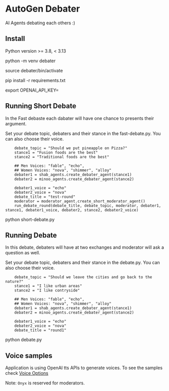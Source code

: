 # AutoGen Debater

AI Agents debating each others :)

## Install
Python version >= 3.8, < 3.13

python -m venv debater

source debater/bin/activate

pip install -r requirements.txt

export OPENAI_API_KEY=<REPLACE WITH YOUR KEY>

## Running Short Debate
In the Fast debaste each dabater will have one chance to presents their argument.

Set your debate topic, debaters and their stance in the fast-debate.py. You can also choose their voice.
```
    debate_topic = "Should we put pineapple on Pizza?"
    stance1 = "Fusion foods are the best"
    stance2 = "Traditional foods are the best"

    ## Men Voices: "fable", "echo",
    ## Women Voices: "nova", "shimmer", "alloy"
    debater1 = shab_agents.create_debater_agent(stance1)
    debater2 = minoo_agents.create_debater_agent(stance2)

    debater1_voice = "echo"
    debater2_voice = "nova"
    debate_title = "test-round"
    moderator = moderator_agent.create_short_moderator_agent()
    run_debate_round(debate_title, debate_topic, moderator, debater1, stance1, debater1_voice, debater2, stance2, debater2_voice)
```

python short-debate.py

## Running Debate
In this debate, debaters will have at two exchanges and moderator will ask a question as well.

Set your debate topic, debaters and their stance in the debate.py. You can also choose their voice.
```
    debate_topic = "Should we leave the cities and go back to the nature?"
    stance1 = "I like urban areas"
    stance2 = "I like contryside"

    ## Men Voices: "fable", "echo",
    ## Women Voices: "nova", "shimmer", "alloy"
    debater1 = shab_agents.create_debater_agent(stance1)
    debater2 = minoo_agents.create_debater_agent(stance2)

    debater1_voice = "echo"
    debater2_voice = "nova"
    debate_title = "round1"

```

python debate.py

## Voice samples

Application is using OpenAI tts APIs to generate voices.
To see the samples check [Voice Options](https://platform.openai.com/docs/guides/text-to-speech/voice-options)

Note: `Onyx` is reserved for moderators.
